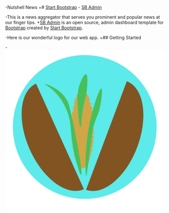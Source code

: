 -Nutshell News		 +# [Start Bootstrap](http://startbootstrap.com/) - [SB Admin](http://startbootstrap.com/template-overviews/sb-admin/)
  		  
 -This is a news aggregator that serves you prominent and popular news at our finger tips.		 +[SB Admin](http://startbootstrap.com/template-overviews/sb-admin/) is an open source, admin dashboard template for [Bootstrap](http://getbootstrap.com/) created by [Start Bootstrap](http://startbootstrap.com/).
  		  
 -Here is our wonderful logo for our web app.		 +## Getting Started
  		  
 -![alt tag](https://raw.githubusercontent.com/NutshellNews/NutshellNews/master/icons/iconNutshell36.png)
